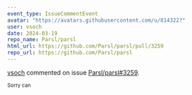 ```yaml
---
event_type: IssueCommentEvent
avatar: "https://avatars.githubusercontent.com/u/814322?"
user: vsoch
date: 2024-03-19
repo_name: Parsl/parsl
html_url: https://github.com/Parsl/parsl/pull/3259
repo_url: https://github.com/Parsl/parsl
---
```


<a href='https://github.com/vsoch' target='_blank'>vsoch</a> commented on issue <a href='https://github.com/Parsl/parsl/pull/3259' target='_blank'>Parsl/parsl#3259</a>.

<small>Sorry can